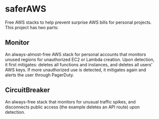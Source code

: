 # saferAWS

Free AWS stacks to help prevent surprise AWS bills for personal projects. This project has two parts:

## Monitor
An always-almost-free AWS stack for personal accounts that monitors unused regions for unauthorized EC2 or Lambda creation. Upon detection, 
it first mitigates: deletes all functions and instances, and deletes all users' AWS keys. If more unauthorized use is
detected, it mitigates again and alerts the user through PagerDuty.

## CircuitBreaker
An always-free stack that monitors for unusual traffic spikes, and disconnects public access (the example deletes an API route) upon detection.
